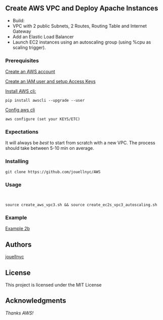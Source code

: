 ## Create AWS VPC and Deploy Apache Instances 

- Build:
- VPC with 2 public Subnets, 2 Routes, Routing Table and Internet Gateway
- Add an Elastic Load Balancer
- Launch EC2 instances  using an autoscaling group (using %cpu as scaling trigger).


### Prerequisites
[Create an AWS account](https://aws.amazon.com)

[Create an IAM user and setup Access Keys](https://docs.aws.amazon.com/IAM/latest/UserGuide/id_users_create.html#id_users_create_cliwpsapi)

[Install AWS cli:](https://docs.aws.amazon.com/cli/latest/userguide/installing.html)
```
pip install awscli --upgrade --user
```
[Config aws cli](https://docs.aws.amazon.com/cli/latest/userguide/cli-chap-getting-started.html)
```
aws configure (set your KEYS/ETC)
```

### Expectations 
It will always be *best* to start from scratch with a new VPC.
The process should take between 5-10 min on average.

### Installing
```
git clone https://github.com/jouellnyc/AWS
```

### Usage

<br />

```
source create_aws_vpc3.sh && source create_ec2s_vpc3_autoscaling.sh

```

### Example 
[Example 2b](https://github.com/jouellnyc/AWS/blob/master/create_aws_vpc2/example_2b.txt)


## Authors
[jouellnyc](mailto:jouellnyc@gmail.com)

## License
This project is licensed under the MIT License

## Acknowledgments
*Thanks AWS!*
